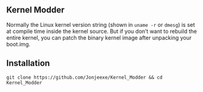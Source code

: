 ## Kernel Modder
Normally the Linux kernel version string (shown in `uname -r` or `dmesg`) is set at compile time inside the kernel source. But if you don’t want to rebuild the entire kernel, you can patch the binary kernel image after unpacking your boot.img.

## Installation
```
git clone https://github.com/Jonjeexe/Kernel_Modder && cd Kernel_Modder
```
